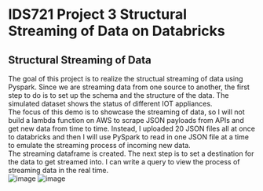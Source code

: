 # IDS721 Project 3 Structural Streaming of Data on Databricks
## Structural Streaming of Data  
The goal of this project is to realize the structual streaming of data using Pyspark. Since we are streaming data from one source to another, the first step to do is to set up the schema and the structure of the data. The simulated dataset shows the status of different IOT appliances.  
The focus of this demo is to showcase the streaming of data, so I will not build a lambda function on AWS to scrape JSON payloads from APIs and get new data from time to time. Instead, I uploaded 20 JSON files all at once to databricks and then I will use PySpark to read in one JSON file at a time to emulate the streaming process of incoming new data.  
The streaming dataframe is created. The next step is to set a destination for the data to get streamed into. I can write a query to view the process of streaming data in the real time.  
![image](https://user-images.githubusercontent.com/90075179/160764069-4309e95b-c8af-4825-9961-1c9bfe290a73.png)
![image](https://user-images.githubusercontent.com/90075179/160764129-18c8e10a-3818-43dc-a6a7-2a4269fb385c.png)
